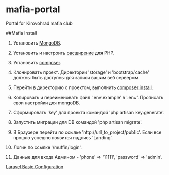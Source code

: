 # mafia-portal
Portal for Kirovohrad mafia club

##Mafia Install

1. Установить [MongoDB](https://www.mongodb.org/).
2. Установить и настроить [расширение](http://docs.php.net/manual/ru/mongodb.setup.php) для PHP.
3. Установить [composer](https://getcomposer.org/).
4. Клонировать проект. Директории 'storage' и 'bootstrap/cache' должны быть доступны для записи вашим веб сервером.
5. Перейти в директорию с проектом, выполнить [composer install](https://getcomposer.org/doc/01-basic-usage.md#stability).
6. Копировать и переименовать файл '.env.example' в '.env'. Прописать свои настройки для mongoDB.
7. Сформировать 'key' для проекта командой 'php artisan key:generate'.
8. Запустить миграции для DB командой 'php artisan migrate'.
9. В Браузере перейти по ссылке 'http://url_to_project/public'. Если все прошло успешно появится надпись 'Landing'.

10. Логин по ссылке '/muffin/login'. 
11. Данные для входа Админом - 'phone' => '11111', 'password' => 'admin'.


[Laravel Basic Configuration](https://laravel.com/docs/5.1/installation#basic-configuration)
